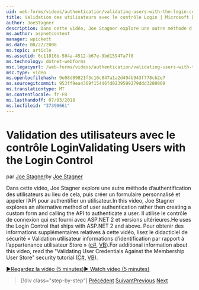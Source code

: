 ```yaml
---
uid: web-forms/videos/authentication/validating-users-with-the-login-control
title: Validation des utilisateurs avec le contrôle Login | Microsoft Docs
author: JoeStagner
description: Dans cette vidéo, Joe Stagner explore une autre méthode d’authentification des utilisateurs au lieu de cela, puis création d’un formulaire personnalisé et appeler l’API pour authentifier une utilisation...
ms.author: aspnetcontent
manager: wpickett
ms.date: 08/22/2008
ms.topic: article
ms.assetid: 6c11816b-504a-4512-b67e-9bd15947a7f8
ms.technology: dotnet-webforms
msc.legacyurl: /web-forms/videos/authentication/validating-users-with-the-login-control
msc.type: video
ms.openlocfilehash: 9e08d09821f3c16c847a1a2d494b943f778cb2e7
ms.sourcegitcommit: 953ff9ea4369f154d6fd0239599279ddd3280009
ms.translationtype: MT
ms.contentlocale: fr-FR
ms.lasthandoff: 07/03/2018
ms.locfileid: "37390661"
---
```

<a name="validating-users-with-the-login-control"></a><span data-ttu-id="57090-103">Validation des utilisateurs avec le contrôle Login</span><span class="sxs-lookup"><span data-stu-id="57090-103">Validating Users with the Login Control</span></span>
====================
<span data-ttu-id="57090-104">par [Joe Stagner](https://github.com/JoeStagner)</span><span class="sxs-lookup"><span data-stu-id="57090-104">by [Joe Stagner](https://github.com/JoeStagner)</span></span>

<span data-ttu-id="57090-105">Dans cette vidéo, Joe Stagner explore une autre méthode d’authentification des utilisateurs au lieu de cela, puis créer un formulaire personnalisé et appeler l’API pour authentifier un utilisateur.</span><span class="sxs-lookup"><span data-stu-id="57090-105">In this video, Joe Stagner explores an alternative method of user authentication rather then creating a custom form and calling the API to authenticate a user.</span></span> <span data-ttu-id="57090-106">Il utilise le contrôle de connexion qui est fourni avec ASP.NET 2 et versions ultérieures.</span><span class="sxs-lookup"><span data-stu-id="57090-106">He uses the Login Control that ships with ASP.NET 2 and above.</span></span> <span data-ttu-id="57090-107">Pour obtenir des informations supplémentaires relatives à cette vidéo, lisez le didacticiel de sécurité « Validation utilisateur informations d’identification par rapport à l’appartenance utilisateur Store » ([c#](../../overview/older-versions-security/membership/validating-user-credentials-against-the-membership-user-store-cs.md), [VB](../../overview/older-versions-security/membership/validating-user-credentials-against-the-membership-user-store-vb.md)).</span><span class="sxs-lookup"><span data-stu-id="57090-107">For additional information about this video, read the "Validating User Credentials Against the Membership User Store" security tutorial ([C#](../../overview/older-versions-security/membership/validating-user-credentials-against-the-membership-user-store-cs.md), [VB](../../overview/older-versions-security/membership/validating-user-credentials-against-the-membership-user-store-vb.md)).</span></span>

[<span data-ttu-id="57090-108">&#9654;Regardez la vidéo (5 minutes)</span><span class="sxs-lookup"><span data-stu-id="57090-108">&#9654; Watch video (5 minutes)</span></span>](https://channel9.msdn.com/Blogs/ASP-NET-Site-Videos/validating-users-with-the-login-control)

> [!div class="step-by-step"]
> <span data-ttu-id="57090-109">[Précédent](validating-users-manually.md)
> [Suivant](adding-users-to-your-membership-system.md)</span><span class="sxs-lookup"><span data-stu-id="57090-109">[Previous](validating-users-manually.md)
[Next](adding-users-to-your-membership-system.md)</span></span>
